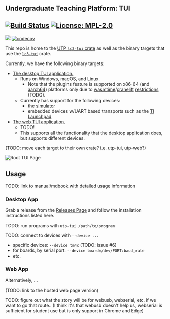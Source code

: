 ## Undergraduate Teaching Platform: TUI

[![Build Status](https://img.shields.io/endpoint.svg?url=https%3A%2F%2Factions-badge.atrox.dev%2Fut-utp%2Ftui%2Fbadge&style=for-the-badge)](https://github.com/ut-utp/tui/actions) [![License: MPL-2.0](https://img.shields.io/github/license/ut-utp/tui?color=orange&style=for-the-badge)](https://opensource.org/licenses/MPL-2.0)
--
[![](https://tokei.rs/b1/github/ut-utp/tui)](https://github.com/ut-utp/tui) [![codecov](https://codecov.io/gh/ut-utp/tui/branch/main/graph/badge.svg)](https://codecov.io/gh/ut-utp/tui)

This repo is home to the [UTP `lc3-tui` crate](tui) as well as the binary targets that use the [`lc3-tui`](tui) crate.

Currently, we have the following binary targets:
  - [The desktop TUI application.](bins/tui.rs)
      + Runs on Windows, macOS, and Linux.
          * Note that the plugins feature is supported on x86-64 (and [aarch64](https://github.com/bytecodealliance/wasmtime/issues/3982)) platforms only due to [wasmtime](https://wasmtime.dev/)/[cranelift](https://github.com/bytecodealliance/cranelift) [restrictions](https://bytecodealliance.github.io/wasmtime/stability-platform-support.html) (TODO).
      + Currently has support for the following devices:
          * the [simulator](//github.com/ut-utp/prototype/blob/master/baseline-sim)
          * embedded devices w/UART based transports such as the [TI Launchpad](//github.com/ut-utp/tm4c)
  - [The web TUI application.](bins/web.rs)
      + TODO!
      + This supports all the functionality that the desktop application does, but supports different devices.

(TODO: move each target to their own crate? i.e. utp-tui, utp-web?)

![Root TUI Page](https://raw.githubusercontent.com/wiki/ut-utp/tui/root.png)


## Usage

TODO: link to manual/mdbook with detailed usage information

### Desktop App

Grab a release from the [Releases Page](https://github.com/ut-utp/tui/releases) and follow the installation instructions listed here.

TODO: run programs with `utp-tui /path/to/program`

TODO: connect to devices with `--device ...`
  - specific devices: `--device tm4c` (TODO: issue #6)
  - for boards, by serial port: `--device board=/dev/PORT:baud_rate`
  - etc.

### Web App

Alternatively, ...

(TODO: link to the hosted web page version)

TODO: figure out what the story will be for webusb, webserial, etc. if we want to go that route.. (I think it's that webusb doesn't help us, webserial is sufficient for student use but is only support in Chrome and Edge)
